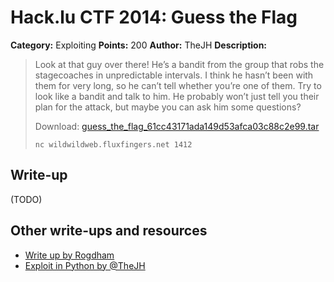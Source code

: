 # Hack.lu CTF 2014: Guess the Flag

**Category:** Exploiting
**Points:** 200
**Author:** TheJH
**Description:**

> Look at that guy over there! He’s a bandit from the group that robs the stagecoaches in unpredictable intervals. I think he hasn’t been with them for very long, so he can’t tell whether you’re one of them. Try to look like a bandit and talk to him. He probably won’t just tell you their plan for the attack, but maybe you can ask him some questions?
>
> Download: [guess_the_flag_61cc43171ada149d53afca03c88c2e99.tar](guess_the_flag_61cc43171ada149d53afca03c88c2e99.tar)
>
> `nc wildwildweb.fluxfingers.net 1412`

## Write-up

(TODO)

## Other write-ups and resources

* [Write up by Rogdham](http://r.rogdham.net/24)
* [Exploit in Python by @TheJH](thejh_exploit.py)
